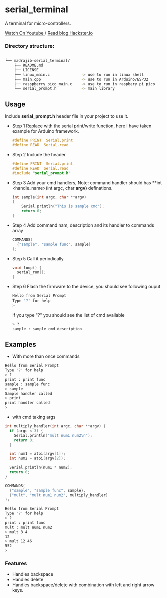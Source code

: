 # serial_terminal
A terminal for micro-controllers.

[Watch On Youtube ](https://youtu.be/DpFmoua0rZ8?si=selNsn8JtBRXRExw) \\
[Read blog Hackster.io](https://www.hackster.io/Madrajib/a-command-prompt-for-your-microcontroller-da8cf1)

### Directory structure:
```bash

└── madrajib-serial_terminal/
    ├── README.md
    ├── LICENSE
    ├── linux_main.c              -> use to run in linux shell
    ├── main.cpp                  -> use to run in Arduino/ESP32
    ├── rasspberry_pico_main.c    -> use to run in raspbery pi pico
    └── serial_prompt.h           -> main library
```
## Usage
Include **serial_prompt.h** header file in your project to use it.

* Step 1
  Replace with the serial print/write function, here I have taken
  example for Arduino framework.
  ```c
  #define PRINT  Serial.print
  #define READ  Serial.read
  ```
* Step 2
  Include the header
  ```c
  #define PRINT  Serial.print
  #define READ  Serial.read
  #include "serial_prompt.h"
  ```
* Step 3
  Add your cmd handlers,
  Note: command handler should has
  **int <handle_name>(int argc, char **argv)** definations.
  ```c
  int sample(int argc, char **argv)
  {
      Serial.println("This is sample cmd");
      return 0;
  }
  ```
* Step 4
  Add command nam, description and its handler to commands array
  ```c
  COMMANDS(
    {"sample", "sample func", sample}
  );
  ```
* Step 5
  Call it periodically
  ```c
  void loop() {
    serial_run();
  }
  ```
* Step 6 Flash the firmware to the device, you should see following ouput
  ```bash
  Hello from Serial Prompt
  Type '?' for help
  >
  ```
  If you type "?" you should see the list of cmd available
  ```bash
  > ?
  sample : sample cmd description
  ```
## Examples
* With more than once commands
```bash
Hello from Serial Prompt
Type '?' for help
> ?
print : print func
sample : sample func
> sample
Sample handler called
> print
print handler called
>
```
* with cmd taking args
```c
int multiply_handler(int argc, char **argv) {
  if (argc < 3) {
    Serial.println("mult num1 num2\n");
    return 0;
  }

  int num1 = atoi(argv[1]);
  int num2 = atoi(argv[2]);

  Serial.println(num1 * num2);
  return 0;
}

COMMANDS(
  {"sample", "sample func", sample},
  {"mult", "mult num1 num2", multiply_handler}
);

```
```bash
Hello from Serial Prompt
Type '?' for help
> ?
print : print func
mult : mult num1 num2
> mult 3 4
12
> mult 12 46
552
>

```
### Features
 * Handles backspace
 * Handles delete
 * Handles backspace/delete with combination with left and right arrow keys.
